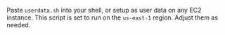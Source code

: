 Paste `userdata.sh` into your shell, or setup as user data on any EC2 instance.
This script is set to run on the `us-east-1` region. Adjust them as needed.
